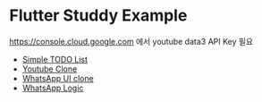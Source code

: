 # Flutter Studdy Example

https://console.cloud.google.com 에서 youtube data3 API Key 필요

- [Simple TODO List](http://javaexpert.tistory.com/985)
- [Youtube Clone](http://javaexpert.tistory.com/988)
- [WhatsApp UI clone](http://javaexpert.tistory.com/992)
- [WhatsApp Logic](http://javaexpert.tistory.com/998)

